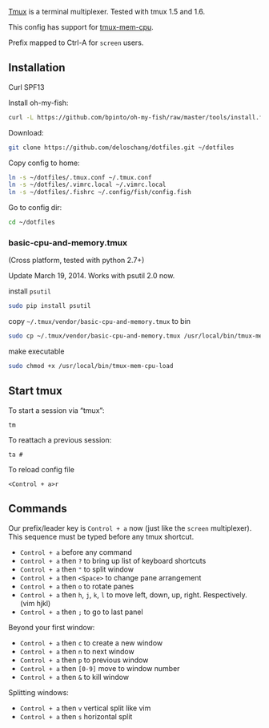 [Tmux](http://tmux.sourceforge.net/) is a terminal multiplexer. Tested with tmux 1.5 and 1.6.

This config has support for [tmux-mem-cpu](http://github.com/thewtex/tmux-mem-cpu-load).

Prefix mapped to Ctrl-A for `screen` users.

Installation
------------
  Curl SPF13

  Install oh-my-fish:
```bash
curl -L https://github.com/bpinto/oh-my-fish/raw/master/tools/install.fish | fish
```

  Download:

```bash
git clone https://github.com/deloschang/dotfiles.git ~/dotfiles
```

  Copy config to home:

```bash
ln -s ~/dotfiles/.tmux.conf ~/.tmux.conf
ln -s ~/dotfiles/.vimrc.local ~/.vimrc.local
ln -s ~/dotfiles/.fishrc ~/.config/fish/config.fish
```

  Go to config dir:

```bash
cd ~/dotfiles
```

### basic-cpu-and-memory.tmux

(Cross platform, tested with python 2.7+)

Update March 19, 2014. Works with psutil 2.0 now.

  install ``psutil``

```bash
sudo pip install psutil
```

  copy ``~/.tmux/vendor/basic-cpu-and-memory.tmux`` to bin

```bash
sudo cp ~/.tmux/vendor/basic-cpu-and-memory.tmux /usr/local/bin/tmux-mem-cpu-load
```

  make executable

```bash
sudo chmod +x /usr/local/bin/tmux-mem-cpu-load
```

Start tmux
----------

  To start a session via “tmux”:

  `tm`

  To reattach a previous session:

  `ta #`

  To reload config file

  `<Control + a>r`

Commands
--------

  Our prefix/leader key is `Control + a` now (just like the `screen` multiplexer). This sequence must be typed before any tmux shortcut.

  * `Control + a` before any command
  * `Control + a` then `?` to bring up list of keyboard shortcuts
  * `Control + a` then `"` to split window
  * `Control + a` then `<Space>` to change pane arrangement
  * `Control + a` then `o` to rotate panes
  * `Control + a` then `h`, `j`, `k`, `l` to move left, down, up, right. Respectively. (vim hjkl)
  * `Control + a` then `;` to go to last panel

  Beyond your first window:

  * `Control + a` then `c` to create a new window
  * `Control + a` then `n` to next window
  * `Control + a` then `p` to previous window
  * `Control + a` then `[0-9]` move to window number
  * `Control + a` then `&` to kill window

  Splitting windows:

  * `Control + a` then `v` vertical split like vim
  * `Control + a` then `s` horizontal split
